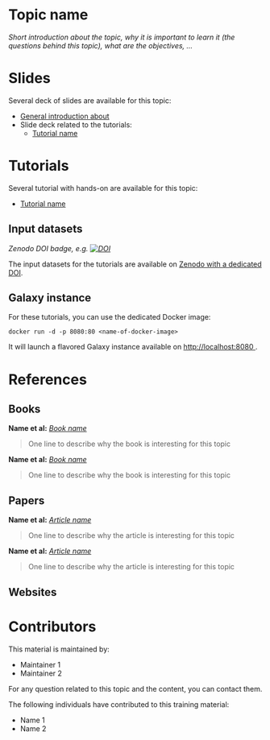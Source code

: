 Topic name
==========

*Short introduction about the topic, why it is important to learn it (the questions behind this topic), what are the objectives, ...*

# Slides

Several deck of slides are available for this topic:

- [General introduction about <topic name>]({{site.url}}templates/slides/)
- Slide deck related to the tutorials:
    - [Tutorial name](https://github.com/galaxyproject/training-material/tree/master/templates/tutorials/)

# Tutorials

Several tutorial with hands-on are available for this topic:

- [Tutorial name](tutorials/tutorial.md)

## Input datasets

*Zenodo DOI badge, e.g. [![DOI](https://zenodo.org/badge/doi/10.5281/zenodo.60520.svg)](https://dx.doi.org/10.5281/zenodo.60520)*

The input datasets for the tutorials are available on
[Zenodo with a dedicated DOI](https://dx.doi.org/10.5281/zenodo.60520).

## Galaxy instance

For these tutorials, you can use the dedicated Docker image:

```
docker run -d -p 8080:80 <name-of-docker-image>
```

It will launch a flavored Galaxy instance available on
[http://localhost:8080 ](http://localhost:8080).

# References

## Books

**Name et al:** [*Book name*](link/to/the/book)

> One line to describe why the book is interesting for this topic

**Name et al:** [*Book name*](link/to/the/book)

> One line to describe why the book is interesting for this topic

## Papers

**Name et al:** [*Article name*](link/to/the/article)

> One line to describe why the article is interesting for this topic

**Name et al:** [*Article name*](link/to/the/article)

> One line to describe why the article is interesting for this topic

## Websites

# Contributors

This material is maintained by:

- Maintainer 1
- Maintainer 2

For any question related to this topic and the content, you can contact them.

The following individuals have contributed to this training material:

- Name 1
- Name 2
